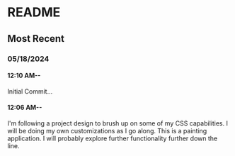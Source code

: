 # README

## Most Recent

### 05/18/2024

#### 12:10 AM--

Initial Commit...

#### 12:06 AM--

I'm following a project design to brush up on some of my CSS capabilities. I will be doing my own customizations as I go along.
This is a painting application. I will probably explore further functionality further down the line.
